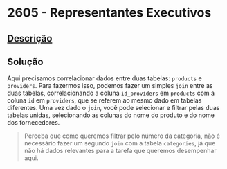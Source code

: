 # 2605 - Representantes Executivos

## [Descrição](https://www.beecrowd.com.br/judge/pt/problems/view/2605)

## Solução

Aqui precisamos correlacionar dados entre duas tabelas: `products` e `providers`. Para fazermos isso, podemos fazer um simples `join` entre as duas tabelas, correlacionando a coluna `id_providers` em `products` com a coluna `id` em `providers`, que se referem ao mesmo dado em tabelas diferentes. Uma vez dado o `join`, você pode selecionar e filtrar pelas duas tabelas unidas, selecionando as colunas do nome do produto e do nome dos fornecedores.

> Perceba que como queremos filtrar pelo número da categoria, não é necessário fazer um segundo `join` com a tabela `categories`, já que não há dados relevantes para a tarefa que queremos desempenhar aqui.